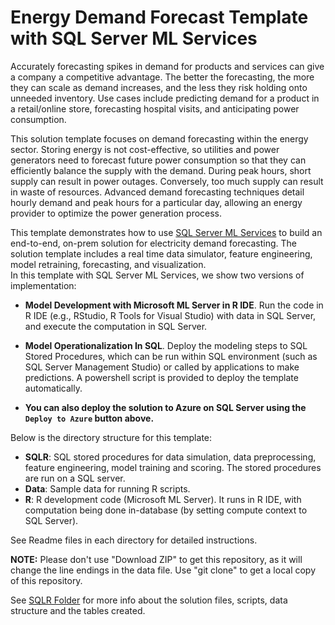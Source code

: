 # Energy Demand Forecast Template with SQL Server ML Services
Accurately forecasting spikes in demand for products and services can give a company a competitive advantage. The better the forecasting, the more they can scale as demand increases, and the less they risk holding onto unneeded inventory. Use cases include predicting demand for a product in a retail/online store, forecasting hospital visits, and anticipating power consumption.

This solution template focuses on demand forecasting within the energy sector. Storing energy is not cost-effective, so utilities and power generators need to forecast future power consumption so that they can efficiently balance the supply with the demand. During peak hours, short supply can result in power outages. Conversely, too much supply can result in waste of resources. Advanced demand forecasting techniques detail hourly demand and peak hours for a particular day, allowing an energy provider to optimize the power generation process. 

This template demonstrates how to use [SQL Server ML Services](https://docs.microsoft.com/en-us/sql/advanced-analytics/what-is-sql-server-machine-learning) to build an end-to-end, on-prem solution for electricity demand forecasting. The solution template includes a real time data simulator, feature engineering, model retraining, forecasting, and visualization.  
In this template with SQL Server ML Services, we show two versions of implementation:
 
- **Model Development with Microsoft ML Server in R IDE**. Run the code in R IDE (e.g., RStudio, R Tools for Visual Studio) with data in SQL Server, and execute the computation in SQL Server.

- **Model Operationalization In SQL**. Deploy the modeling steps to SQL Stored Procedures, which can be run within SQL environment (such as SQL Server Management Studio) or called by applications to make predictions. A powershell script is provided to deploy the template automatically.
- **You can also deploy the solution to Azure on SQL Server using the `Deploy to Azure` button above.**

Below is the directory structure for this template:

* **SQLR**:    SQL stored procedures for data simulation, data preprocessing, feature engineering, model training and scoring. The stored procedures are run on a SQL server.
* **Data**:    Sample data for running R scripts.
* **R**:	      R development code (Microsoft ML Server). It runs in R IDE, with computation being done in-database (by setting compute context to SQL Server).  

See Readme files in each directory for detailed instructions.

**NOTE:** Please don't use "Download ZIP" to get this repository, as it will change the line endings in the data file. Use "git clone" to get a local copy of this repository. 

See [SQLR Folder](SQLR) for more info about the solution files, scripts, data structure and the tables created.